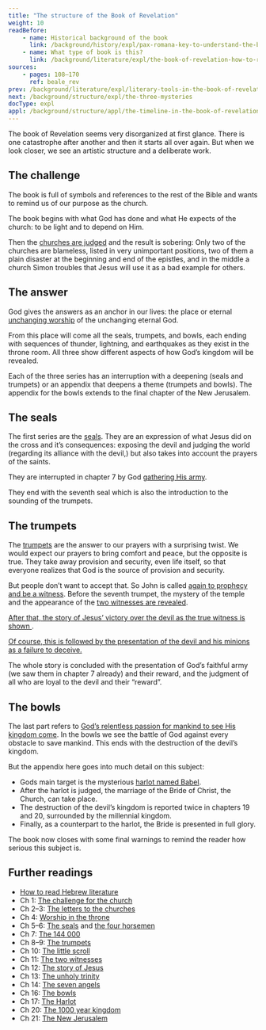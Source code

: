 ```yaml
---
title: "The structure of the Book of Revelation"
weight: 10
readBefore:
    - name: Historical background of the book
      link: /background/history/expl/pax-romana-key-to-understand-the-book-of-revelation
    - name: What type of book is this?
      link: /background/literature/expl/the-book-of-revelation-how-to-read-it
sources:
    - pages: 108–170
      ref: beale_rev
prev: /background/literature/expl/literary-tools-in-the-book-of-revelation
next: /background/structure/expl/the-three-mysteries
docType: expl
appl: /background/structure/appl/the-timeline-in-the-book-of-revelation
---
```


The book of Revelation seems very disorganized at first glance. There is one catastrophe after another and then it starts all over again. But when we look closer, we see an artistic structure and a deliberate work.

## The challenge

<a name="8179"></a>
The book is full of symbols and references to the rest of the Bible and wants to remind us of our purpose as the church.

The book begins with what God has done and what He expects of the church: to be light and to depend on Him.

Then the [churches are judged](../../../../content/letters/expl/the-letters-to-the-seven-churches) and the result is sobering: Only two of the churches are blameless, listed in very unimportant positions, two of them a plain disaster at the beginning and end of the epistles, and in the middle a church Simon troubles that Jesus will use it as a bad example for others.

## The answer

<a name="b85e"></a>
God gives the answers as an anchor in our lives: the place or eternal [unchanging worship](../../../../topics/power/short/worship) of the unchanging eternal God.

From this place will come all the seals, trumpets, and bowls, each ending with sequences of thunder, lightning, and earthquakes as they exist in the throne room. All three show different aspects of how God’s kingdom will be revealed.

Each of the three series has an interruption with a deepening (seals and trumpets) or an appendix that deepens a theme (trumpets and bowls). The appendix for the bowls extends to the final chapter of the New Jerusalem.

## The seals

<a name="8ec8"></a>
The first series are the [seals](../../../../content/seals/expl/the-book-with-the-seven-seals). They are an expression of what Jesus did on the cross and it’s consequences: exposing the devil and judging the world (regarding its alliance with the devil,) but also takes into account the prayers of the saints.

They are interrupted in chapter 7 by God [gathering His army](../../../../content/army/expl/the-144000).

They end with the seventh seal which is also the introduction to the sounding of the trumpets.

## The trumpets

<a name="c56a"></a>
The [trumpets](../../../../content/trumpets/expl/the-trumpets-in-revelation) are the answer to our prayers with a surprising twist. We would expect our prayers to bring comfort and peace, but the opposite is true. They take away provision and security, even life itself, so that everyone realizes that God is the source of provision and security.

But people don’t want to accept that. So John is called [again to prophecy and be a witness](../../../../content/scroll/expl/the-little-scroll). Before the seventh trumpet, the mystery of the temple and the appearance of the [two witnesses are revealed](../../../../content/witnesses/expl/the-two-witnesses).

[After that, the story of Jesus’ victory over the devil as the true witness is shown ](../../../../content/jesus/expl/a-different-christmas-story).

[Of course, this is followed by the presentation of the devil and his minions as a failure to deceive.](../../../../content/beasts/expl/the-nature-of-the-beast-in-the-book-of-revelation)

The whole story is concluded with the presentation of God’s faithful army (we saw them in chapter 7 already) and their reward, and the judgment of all who are loyal to the devil and their “reward”.

## The bowls

<a name="d15a"></a>
The last part refers to [God’s relentless passion for mankind to see His kingdom come](../../../../content/bowls/expl/the-bowls-of-wrath). In the bowls we see the battle of God against every obstacle to save mankind. This ends with the destruction of the devil’s kingdom.

But the appendix here goes into much detail on this subject:

- Gods main target is the mysterious [harlot named Babel](../../../../content/harlot/expl/who-is-the-harlot-babylon-part-1).
- After the harlot is judged, the marriage of the Bride of Christ, the Church, can take place.
- The destruction of the devil’s kingdom is reported twice in chapters 19 and 20, surrounded by the millennial kingdom.
- Finally, as a counterpart to the harlot, the Bride is presented in full glory.

The book now closes with some final warnings to remind the reader how serious this subject is.

## Further readings

<a name="a799"></a>
- [How to read Hebrew literature](../../../../background/literature/expl/literary-tools-in-the-book-of-revelation)
- Ch 1: [The challenge for the church](../../../../content/letters/expl/the-angel-of-the-churches)
- Ch 2–3: [The letters to the churches](../../../../content/letters/expl/the-letters-to-the-seven-churches)
- Ch 4: [Worship in the throne](../../../../content/worship/expl/worship-in-the-throne-room)
- Ch 5–6: [The seals](../../../../content/seals/expl/the-book-with-the-seven-seals) and [the four horsemen](../../../../content/seals/expl/the-mystery-of-the-four-horse-men)
- Ch 7: [The 144 000](../../../../content/army/expl/the-144000)
- Ch 8–9: [The trumpets](../../../../content/trumpets/expl/the-trumpets-in-revelation)
- Ch 10: [The little scroll](../../../../content/scroll/expl/the-little-scroll)
- Ch 11: [The two witnesses](../../../../content/witnesses/expl/the-two-witnesses)
- Ch 12: [The story of Jesus](../../../../content/jesus/expl/a-different-christmas-story)
- Ch 13: [The unholy trinity](../../../../content/beasts/expl/the-nature-of-the-beast-in-the-book-of-revelation)
- Ch 14: [The seven angels](../../../../content/harvest/expl/gods-army-and-the-seven-angels)
- Ch 16: [The bowls](../../../../content/bowls/expl/the-bowls-of-wrath)
- Ch 17: [The Harlot](../../../../content/harlot/expl/who-is-the-harlot-babylon-part-1)
- Ch 20: [The 1000 year kingdom](../../../../content/1000y/expl/the-thousand-year-kingdom)
- Ch 21: [The New Jerusalem](../../../../content/paradise/expl/the-new-jerusalem)
